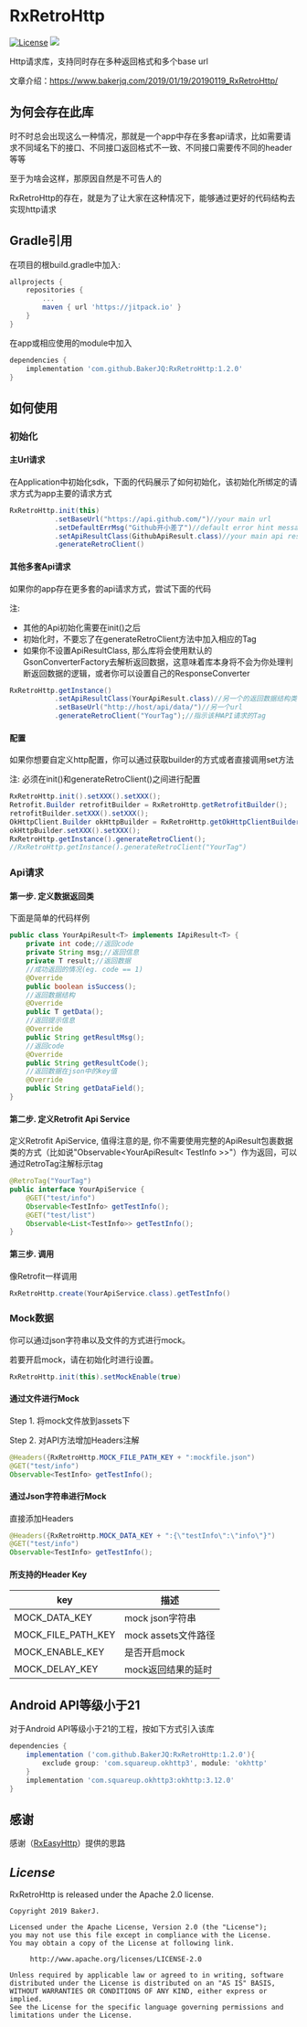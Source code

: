 # RxRetroHttp
[![License](https://img.shields.io/badge/license-Apache%202-4EB1BA.svg)](https://www.apache.org/licenses/LICENSE-2.0.html)
[![](https://jitpack.io/v/BakerJQ/RxRetroHttp.svg)](https://jitpack.io/#BakerJQ/RxRetroHttp)

Http请求库，支持同时存在多种返回格式和多个base url

文章介绍：https://www.bakerjq.com/2019/01/19/20190119_RxRetroHttp/

## 为何会存在此库
时不时总会出现这么一种情况，那就是一个app中存在多套api请求，比如需要请求不同域名下的接口、不同接口返回格式不一致、不同接口需要传不同的header等等

至于为啥会这样，那原因自然是不可告人的

RxRetroHttp的存在，就是为了让大家在这种情况下，能够通过更好的代码结构去实现http请求

## Gradle引用
在项目的根build.gradle中加入:
``` groovy
allprojects {
    repositories {
        ...
        maven { url 'https://jitpack.io' }
    }
}
```
在app或相应使用的module中加入
``` groovy
dependencies {
    implementation 'com.github.BakerJQ:RxRetroHttp:1.2.0'
}

```

## 如何使用
### 初始化
#### 主Url请求
在Application中初始化sdk，下面的代码展示了如何初始化，该初始化所绑定的请求方式为app主要的请求方式
```java
RxRetroHttp.init(this)
           .setBaseUrl("https://api.github.com/")//your main url
           .setDefaultErrMsg("Github开小差了")//default error hint message
           .setApiResultClass(GithubApiResult.class)//your main api result structure, if not, will use default gson converter
           .generateRetroClient()
```
#### 其他多套Api请求
如果你的app存在更多套的api请求方式，尝试下面的代码

注:
- 其他的Api初始化需要在init()之后
- 初始化时，不要忘了在generateRetroClient方法中加入相应的Tag
- 如果你不设置ApiResultClass, 那么库将会使用默认的GsonConverterFactory去解析返回数据，这意味着库本身将不会为你处理判断返回数据的逻辑，或者你可以设置自己的ResponseConverter
```java
RxRetroHttp.getInstance()
           .setApiResultClass(YourApiResult.class)//另一个的返回数据结构类
           .setBaseUrl("http://host/api/data/")//另一个url
           .generateRetroClient("YourTag");//指示该种API请求的Tag
```
#### 配置
如果你想要自定义http配置，你可以通过获取builder的方式或者直接调用set方法

注: 必须在init()和generateRetroClient()之间进行配置
```java
RxRetroHttp.init().setXXX().setXXX();
Retrofit.Builder retrofitBuilder = RxRetroHttp.getRetrofitBuilder();
retrofitBuilder.setXXX().setXXX();
OkHttpClient.Builder okHttpBuilder = RxRetroHttp.getOkHttpClientBuilder();
okHttpBuilder.setXXX().setXXX();
RxRetroHttp.getInstance().generateRetroClient();
//RxRetroHttp.getInstance().generateRetroClient("YourTag")
```

### Api请求
#### 第一步. 定义数据返回类
下面是简单的代码样例
```java
public class YourApiResult<T> implements IApiResult<T> {
    private int code;//返回code
    private String msg;//返回信息
    private T result;//返回数据
    //成功返回的情况(eg. code == 1)
    @Override
    public boolean isSuccess();
    //返回数据结构
    @Override
    public T getData();
    //返回提示信息
    @Override
    public String getResultMsg();
    //返回code
    @Override
    public String getResultCode();
    //返回数据在json中的key值
    @Override
    public String getDataField();
}
```
#### 第二步. 定义Retrofit Api Service
定义Retrofit ApiService, 值得注意的是, 你不需要使用完整的ApiResult包裹数据类的方式（比如说"Observable<YourApiResult< TestInfo >>"）作为返回，可以通过RetroTag注解标示tag
```java
@RetroTag("YourTag")
public interface YourApiService {
    @GET("test/info")
    Observable<TestInfo> getTestInfo();
    @GET("test/list")
    Observable<List<TestInfo>> getTestInfo();
}
```
#### 第三步. 调用
像Retrofit一样调用
```java
RxRetroHttp.create(YourApiService.class).getTestInfo()
```

### Mock数据
你可以通过json字符串以及文件的方式进行mock。

若要开启mock，请在初始化时进行设置。

```java
RxRetroHttp.init(this).setMockEnable(true)
```

#### 通过文件进行Mock
Step 1. 将mock文件放到assets下

Step 2. 对API方法增加Headers注解

```java
@Headers({RxRetroHttp.MOCK_FILE_PATH_KEY + ":mockfile.json")
@GET("test/info")
Observable<TestInfo> getTestInfo();
```

#### 通过Json字符串进行Mock
直接添加Headers

```java
@Headers({RxRetroHttp.MOCK_DATA_KEY + ":{\"testInfo\":\"info\"}")
@GET("test/info")
Observable<TestInfo> getTestInfo();
```

#### 所支持的Header Key

| key | 描述 |
| ---- | ---- |
| MOCK_DATA_KEY | mock json字符串 |
| MOCK_FILE_PATH_KEY | mock assets文件路径 |
| MOCK_ENABLE_KEY | 是否开启mock |
| MOCK_DELAY_KEY | mock返回结果的延时 |

## Android API等级小于21
对于Android API等级小于21的工程，按如下方式引入该库
``` groovy
dependencies {
    implementation ('com.github.BakerJQ:RxRetroHttp:1.2.0'){
        exclude group: 'com.squareup.okhttp3', module: 'okhttp'
    }
    implementation 'com.squareup.okhttp3:okhttp:3.12.0'
}
```

## 感谢
感谢（[RxEasyHttp](https://github.com/zhou-you/RxEasyHttp)）提供的思路

## *License*
RxRetroHttp is released under the Apache 2.0 license.

```
Copyright 2019 BakerJ.

Licensed under the Apache License, Version 2.0 (the "License");
you may not use this file except in compliance with the License.
You may obtain a copy of the License at following link.

     http://www.apache.org/licenses/LICENSE-2.0

Unless required by applicable law or agreed to in writing, software
distributed under the License is distributed on an "AS IS" BASIS,
WITHOUT WARRANTIES OR CONDITIONS OF ANY KIND, either express or implied.
See the License for the specific language governing permissions and
limitations under the License.
```
